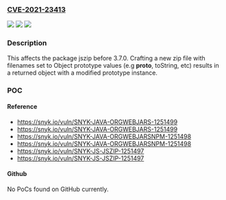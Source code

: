 ### [CVE-2021-23413](https://cve.mitre.org/cgi-bin/cvename.cgi?name=CVE-2021-23413)
![](https://img.shields.io/static/v1?label=Product&message=jszip&color=blue)
![](https://img.shields.io/static/v1?label=Version&message=%3C%203.7.0%20&color=brighgreen)
![](https://img.shields.io/static/v1?label=Vulnerability&message=Denial%20of%20Service%20(DoS)&color=brighgreen)

### Description

This affects the package jszip before 3.7.0. Crafting a new zip file with filenames set to Object prototype values (e.g __proto__, toString, etc) results in a returned object with a modified prototype instance.

### POC

#### Reference
- https://snyk.io/vuln/SNYK-JAVA-ORGWEBJARS-1251499
- https://snyk.io/vuln/SNYK-JAVA-ORGWEBJARS-1251499
- https://snyk.io/vuln/SNYK-JAVA-ORGWEBJARSNPM-1251498
- https://snyk.io/vuln/SNYK-JAVA-ORGWEBJARSNPM-1251498
- https://snyk.io/vuln/SNYK-JS-JSZIP-1251497
- https://snyk.io/vuln/SNYK-JS-JSZIP-1251497

#### Github
No PoCs found on GitHub currently.

